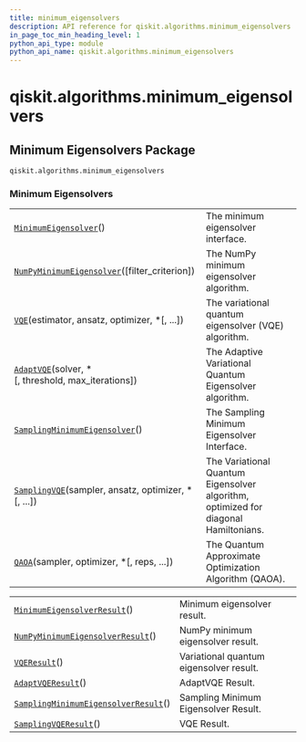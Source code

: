 ```yaml
---
title: minimum_eigensolvers
description: API reference for qiskit.algorithms.minimum_eigensolvers
in_page_toc_min_heading_level: 1
python_api_type: module
python_api_name: qiskit.algorithms.minimum_eigensolvers
---
```


<span id="qiskit-algorithms-minimum-eigensolvers" />

# qiskit.algorithms.minimum\_eigensolvers

## Minimum Eigensolvers Package

<span id="module-qiskit.algorithms.minimum_eigensolvers" />

`qiskit.algorithms.minimum_eigensolvers`

### Minimum Eigensolvers

|                                                                                                                                                                                    |                                                                                     |
| ---------------------------------------------------------------------------------------------------------------------------------------------------------------------------------- | ----------------------------------------------------------------------------------- |
| [`MinimumEigensolver`](qiskit.algorithms.minimum_eigensolvers.MinimumEigensolver "qiskit.algorithms.minimum_eigensolvers.MinimumEigensolver")()                                    | The minimum eigensolver interface.                                                  |
| [`NumPyMinimumEigensolver`](qiskit.algorithms.minimum_eigensolvers.NumPyMinimumEigensolver "qiskit.algorithms.minimum_eigensolvers.NumPyMinimumEigensolver")(\[filter\_criterion]) | The NumPy minimum eigensolver algorithm.                                            |
| [`VQE`](qiskit.algorithms.minimum_eigensolvers.VQE "qiskit.algorithms.minimum_eigensolvers.VQE")(estimator, ansatz, optimizer, \*\[, ...])                                         | The variational quantum eigensolver (VQE) algorithm.                                |
| [`AdaptVQE`](qiskit.algorithms.minimum_eigensolvers.AdaptVQE "qiskit.algorithms.minimum_eigensolvers.AdaptVQE")(solver, \*\[, threshold, max\_iterations])                         | The Adaptive Variational Quantum Eigensolver algorithm.                             |
| [`SamplingMinimumEigensolver`](qiskit.algorithms.minimum_eigensolvers.SamplingMinimumEigensolver "qiskit.algorithms.minimum_eigensolvers.SamplingMinimumEigensolver")()            | The Sampling Minimum Eigensolver Interface.                                         |
| [`SamplingVQE`](qiskit.algorithms.minimum_eigensolvers.SamplingVQE "qiskit.algorithms.minimum_eigensolvers.SamplingVQE")(sampler, ansatz, optimizer, \*\[, ...])                   | The Variational Quantum Eigensolver algorithm, optimized for diagonal Hamiltonians. |
| [`QAOA`](qiskit.algorithms.minimum_eigensolvers.QAOA "qiskit.algorithms.minimum_eigensolvers.QAOA")(sampler, optimizer, \*\[, reps, ...])                                          | The Quantum Approximate Optimization Algorithm (QAOA).                              |

|                                                                                                                                                                                           |                                         |
| ----------------------------------------------------------------------------------------------------------------------------------------------------------------------------------------- | --------------------------------------- |
| [`MinimumEigensolverResult`](qiskit.algorithms.minimum_eigensolvers.MinimumEigensolverResult "qiskit.algorithms.minimum_eigensolvers.MinimumEigensolverResult")()                         | Minimum eigensolver result.             |
| [`NumPyMinimumEigensolverResult`](qiskit.algorithms.minimum_eigensolvers.NumPyMinimumEigensolverResult "qiskit.algorithms.minimum_eigensolvers.NumPyMinimumEigensolverResult")()          | NumPy minimum eigensolver result.       |
| [`VQEResult`](qiskit.algorithms.minimum_eigensolvers.VQEResult "qiskit.algorithms.minimum_eigensolvers.VQEResult")()                                                                      | Variational quantum eigensolver result. |
| [`AdaptVQEResult`](qiskit.algorithms.minimum_eigensolvers.AdaptVQEResult "qiskit.algorithms.minimum_eigensolvers.AdaptVQEResult")()                                                       | AdaptVQE Result.                        |
| [`SamplingMinimumEigensolverResult`](qiskit.algorithms.minimum_eigensolvers.SamplingMinimumEigensolverResult "qiskit.algorithms.minimum_eigensolvers.SamplingMinimumEigensolverResult")() | Sampling Minimum Eigensolver Result.    |
| [`SamplingVQEResult`](qiskit.algorithms.minimum_eigensolvers.SamplingVQEResult "qiskit.algorithms.minimum_eigensolvers.SamplingVQEResult")()                                              | VQE Result.                             |

